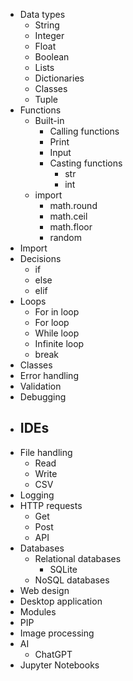 - Data types
	- String
	- Integer
	- Float
	- Boolean
	- Lists
	- Dictionaries
	- Classes
	- Tuple
- Functions
	- Built-in
		- Calling functions
		- Print
		- Input
		- Casting functions
			- str
			- int
	- import
		- math.round
		- math.ceil
		- math.floor
		- random
- Import
- Decisions
	- if
	- else
	- elif
- Loops
	- For in loop
	- For loop
	- While loop
	- Infinite loop
	- break
- Classes
- Error handling
- Validation
- Debugging
- IDEs
	- 
- File handling
	- Read
	- Write
	- CSV
- Logging
- HTTP requests
	- Get
	- Post
	- API
- Databases
	- Relational databases
		- SQLite
	- NoSQL databases
- Web design
- Desktop application
- Modules
- PIP
- Image processing
- AI
	- ChatGPT
- Jupyter Notebooks